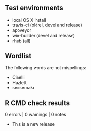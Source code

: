 ## Test environments
* local OS X install
* travis-ci (oldrel, devel and release)
* appveyor
* win-builder (devel and release)
* rhub (all)

## Wordlist

The following words are not mispellings:

- Cinelli
- Hazlett
- sensemakr

## R CMD check results

0 errors | 0 warnings | 0 notes

* This is a new release.
